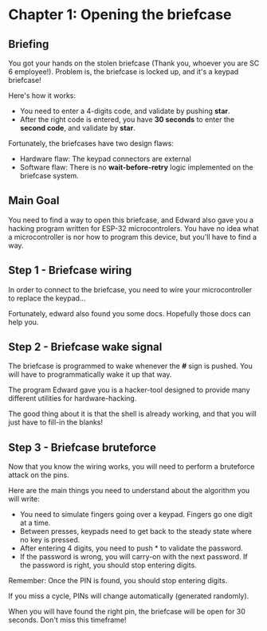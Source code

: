 # Chapter 1: Opening the briefcase

## Briefing

You got your hands on the stolen briefcase (Thank you, whoever you are SC 6 employee!).
Problem is, the briefcase is locked up, and it's a keypad briefcase!

Here's how it works:
 * You need to enter a 4-digits code, and validate by pushing **star**.
 * After the right code is entered, you have **30 seconds** to enter the **second code**, and validate by **star**.

Fortunately, the briefcases have two design flaws:
 * Hardware flaw: The keypad connectors are external
 * Software flaw: There is no **wait-before-retry** logic implemented on the briefcase system.
## Main Goal

You need to find a way to open this briefcase, and Edward also gave you a hacking program written for ESP-32 microcontrolers.
You have no idea what a microcontroller is nor how to program this device, but you'll have to find a way.

## Step 1 - Briefcase wiring

In order to connect to the briefcase, you need to wire your microcontroller to replace the keypad...

Fortunately, edward also found you some docs. Hopefully those docs can help you.

## Step 2 - Briefcase wake signal

The briefcase is programmed to wake whenever the **#** sign is pushed.
You will have to programmatically wake it up that way.

The program Edward gave you is a hacker-tool designed to provide many different utilities for hardware-hacking.

The good thing about it is that the shell is already working, and that you will just have to fill-in the blanks!

## Step 3 - Briefcase bruteforce

Now that you know the wiring works, you will need to perform a bruteforce attack on the pins.

Here are the main things you need to understand about the algorithm you will write:
 * You need to simulate fingers going over a keypad. Fingers go one digit at a time.
 * Between presses, keypads need to get back to the steady state where no key is pressed.
 * After entering 4 digits, you need to push * to validate the password.
 * If the password is wrong, you will carry-on with the next password. If the password is right, you should stop entering digits.

Remember: Once the PIN is found, you should stop entering digits.

If you miss a cycle, PINs will change automatically (generated randomly).

When you will have found the right pin, the briefcase will be open for 30 seconds. Don't miss this timeframe!
